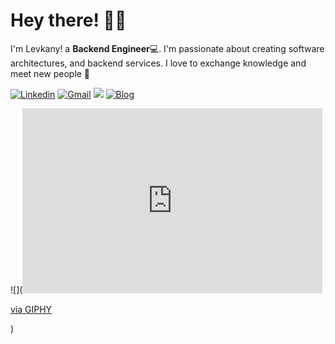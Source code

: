 <!-- Greeting -->
# Hey there! :wave::smiley:

<!--Introduction -->
I'm Levkany! a **Backend Engineer**:computer:. I'm passionate about creating software architectures, and backend services.
I love to exchange knowledge and meet new people 🌟
<br>

<!-- Your badges -->
[![Linkedin](https://img.shields.io/badge/-levkany-blue?style=flat&logo=Linkedin&logoColor=white)](https://www.linkedin.com/in/lev-knyazev-465550226/)
[![Gmail](https://img.shields.io/badge/-levkany.dev-c14438?style=flat&logo=Gmail&logoColor=white)](mailto:levkany.dev@gmail.com)
![](https://komarev.com/ghpvc/?username=levkany&style=flat)
[![Blog](https://img.shields.io/badge/-Blog-blue?style=flat&logo=wordpress&logoColor=white)](https://www.levkany.com)

![](<iframe src="https://giphy.com/embed/Dh5q0sShxgp13DwrvG" width="480" height="296" frameBorder="0" class="giphy-embed" allowFullScreen></iframe><p><a href="https://giphy.com/gifs/scaler-official-dogs-computer-typing-Dh5q0sShxgp13DwrvG">via GIPHY</a></p>)
